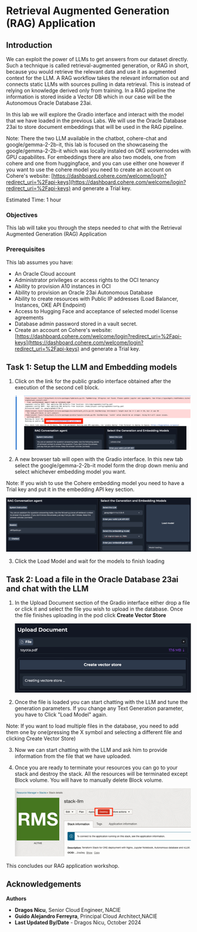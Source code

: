 # Retrieval Augmented Generation (RAG) Application

## Introduction

We can exploit the power of LLMs to get answers from our dataset directly. Such a technique is called retrieval-augmented generation, or RAG in short, because you would retrieve the relevant data and use it as augmented context for the LLM. A RAG workflow takes the relevant information out and connects static LLMs with sources pulling in data retrieval. This is instead of relying on knowledge derived only from training. In a RAG pipeline the information is stored inside a Vector DB which in our case will be the Autonomous Oracle Database 23ai. 

In this lab we will explore the Gradio interface and interact with the model that we have loaded in the previous Labs. We will use the Oracle Database 23ai to store document embeddings that will be used in the RAG pipeline.

Note: There the two LLM available in the chatbot, cohere-chat and google/gemma-2-2b-it, this lab is focused on the showcaseing the google/gemma-2-2b-it which was locally instaled on OKE workernodes with GPU capabilites.
For embeddings there are also two models, one from cohere and one from huggingface, and you can use either one however if you want to use the cohere model you need to create an account on Cohere's website: [https://dashboard.cohere.com/welcome/login?redirect_uri=%2Fapi-keys](https://dashboard.cohere.com/welcome/login?redirect_uri=%2Fapi-keys) and generate a Trial key.

Estimated Time: 1 hour

### Objectives

This lab will take you through the steps needed to chat with the Retrieval Augmented Generation (RAG) Application

### Prerequisites

This lab assumes you have:

* An Oracle Cloud account
* Administrator privileges or access rights to the OCI tenancy
* Ability to provision A10 instances in OCI
* Ability to provision an Oracle 23ai Autonomous Database
* Ability to create resources with Public IP addresses (Load Balancer, Instances, OKE API Endpoint)
* Access to Hugging Face and acceptance of selected model license agreements
* Database admin password stored in a vault secret.
* Create an account on Cohere's website: [https://dashboard.cohere.com/welcome/login?redirect_uri=%2Fapi-keys](https://dashboard.cohere.com/welcome/login?redirect_uri=%2Fapi-keys) and generate a Trial key.

## Task 1: Setup the LLM and Embedding models

1. Click on the link for the public gradio interface obtained after the execution of the second cell block.

    ![Gradio URL](images/gradio_url.png)

2. A new browser tab will open with the Gradio interface. In this new tab select the google/gemma-2-2b-it model form the drop down meniu and select whichever embedding model you want.

Note: If you wish to use the Cohere embedding model you need to have a Trial key and put it in the embedding API key section.

   ![Gradio Interface](images/gradio_interface.png)

3. Click the Load Model and wait for the models to finish loading

## Task 2: Load a file in the Oracle Database 23ai and chat with the LLM

1. In the Upload Document section of the Gradio interface either drop a file or click it and select the file you wish to upload in the database. Once the file finishes uploading in the pod click **Create Vector Store**

    ![Upload document](images/upload_document.png)

2. Once the file is loaded you can start chatting with the LLM and tune the generation parameters. If you change any Text Generation parameter, you have to Click "Load Model" again.

Note: If you want to load multiple files in the database, you need to add them one by one(pressing the X symbol and selecting a different file and clicking Create Vector Store)

3. Now we can start chatting with the LLM and ask him to provide information from the file that we have uploaded. 

4. Once you are ready to terminate your resources you can go to your stack and destroy the stack. All the resources will be terminated except Block volume. You will have to manually delete Block volume.

    ![Destroy Stack](images/destroy_stack.png)

This concludes our RAG application workshop.

## Acknowledgements

**Authors**

* **Dragos Nicu**, Senior Cloud Engineer, NACIE
* **Guido Alejandro Ferreyra**, Principal Cloud Architect,NACIE
* **Last Updated By/Date** - Dragos Nicu, October 2024
